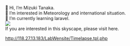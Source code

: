 <p>👋 Hi, I’m Mizuki Tanaka.<br>
👀 I’m interested in Meteorology and international situation.<br>
🌱 I’m currently learning laravel.<br>
<img src="http://118.27.13.183/pic/GIF/skyscape.gif"><br>
If you are interested in this skyscape, please visit here. </p>
<a href="http://118.27.13.183/LabWebsite/Timelapse.tpl.php">http://118.27.13.183/LabWensite/Timelapse.tpl.php</a>
<!---
Anemoi7838/Anemoi7838 is a ✨ special ✨ repository because its `README.md` (this file) appears on your GitHub profile.
You can click the Preview link to take a look at your changes.
--->
